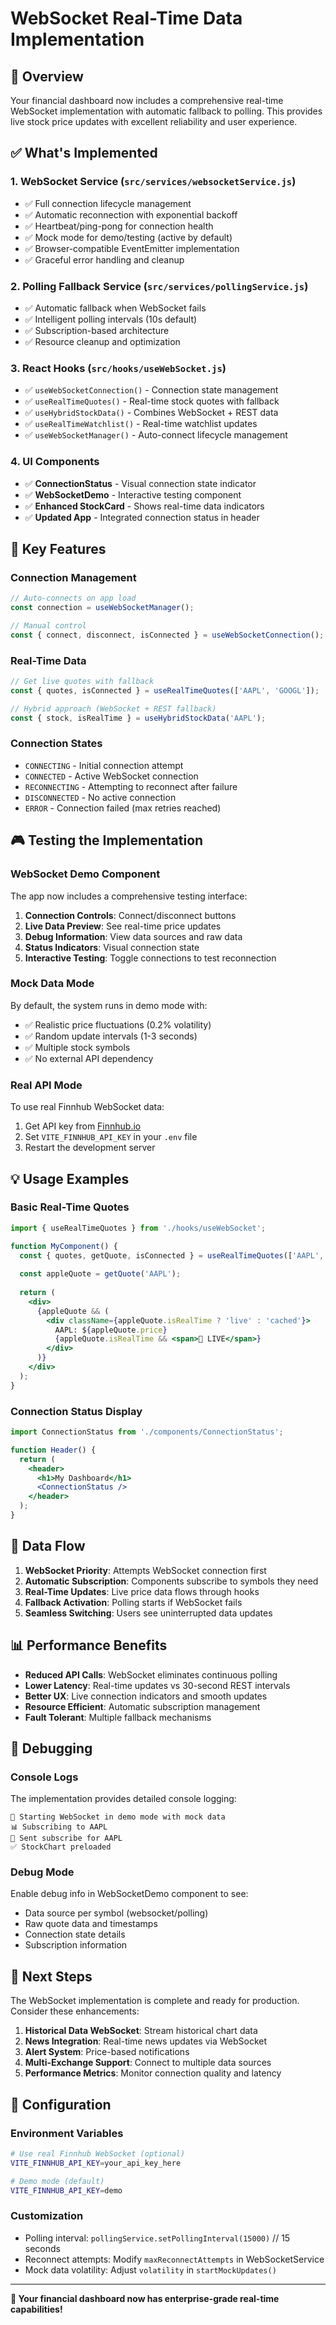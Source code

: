 # WebSocket Real-Time Data Implementation

## 🚀 Overview

Your financial dashboard now includes a comprehensive real-time WebSocket implementation with automatic fallback to polling. This provides live stock price updates with excellent reliability and user experience.

## ✅ What's Implemented

### 1. **WebSocket Service** (`src/services/websocketService.js`)
- ✅ Full connection lifecycle management
- ✅ Automatic reconnection with exponential backoff
- ✅ Heartbeat/ping-pong for connection health
- ✅ Mock mode for demo/testing (active by default)
- ✅ Browser-compatible EventEmitter implementation
- ✅ Graceful error handling and cleanup

### 2. **Polling Fallback Service** (`src/services/pollingService.js`)
- ✅ Automatic fallback when WebSocket fails
- ✅ Intelligent polling intervals (10s default)
- ✅ Subscription-based architecture
- ✅ Resource cleanup and optimization

### 3. **React Hooks** (`src/hooks/useWebSocket.js`)
- ✅ `useWebSocketConnection()` - Connection state management
- ✅ `useRealTimeQuotes()` - Real-time stock quotes with fallback
- ✅ `useHybridStockData()` - Combines WebSocket + REST data
- ✅ `useRealTimeWatchlist()` - Real-time watchlist updates
- ✅ `useWebSocketManager()` - Auto-connect lifecycle management

### 4. **UI Components**
- ✅ **ConnectionStatus** - Visual connection state indicator
- ✅ **WebSocketDemo** - Interactive testing component
- ✅ **Enhanced StockCard** - Shows real-time data indicators
- ✅ **Updated App** - Integrated connection status in header

## 🔧 Key Features

### **Connection Management**
```javascript
// Auto-connects on app load
const connection = useWebSocketManager();

// Manual control
const { connect, disconnect, isConnected } = useWebSocketConnection();
```

### **Real-Time Data**
```javascript
// Get live quotes with fallback
const { quotes, isConnected } = useRealTimeQuotes(['AAPL', 'GOOGL']);

// Hybrid approach (WebSocket + REST fallback)
const { stock, isRealTime } = useHybridStockData('AAPL');
```

### **Connection States**
- `CONNECTING` - Initial connection attempt
- `CONNECTED` - Active WebSocket connection
- `RECONNECTING` - Attempting to reconnect after failure
- `DISCONNECTED` - No active connection
- `ERROR` - Connection failed (max retries reached)

## 🎮 Testing the Implementation

### **WebSocket Demo Component**
The app now includes a comprehensive testing interface:

1. **Connection Controls**: Connect/disconnect buttons
2. **Live Data Preview**: See real-time price updates
3. **Debug Information**: View data sources and raw data
4. **Status Indicators**: Visual connection state
5. **Interactive Testing**: Toggle connections to test reconnection

### **Mock Data Mode**
By default, the system runs in demo mode with:
- ✅ Realistic price fluctuations (0.2% volatility)
- ✅ Random update intervals (1-3 seconds)
- ✅ Multiple stock symbols
- ✅ No external API dependency

### **Real API Mode**
To use real Finnhub WebSocket data:
1. Get API key from [Finnhub.io](https://finnhub.io)
2. Set `VITE_FINNHUB_API_KEY` in your `.env` file
3. Restart the development server

## 💡 Usage Examples

### **Basic Real-Time Quotes**
```jsx
import { useRealTimeQuotes } from './hooks/useWebSocket';

function MyComponent() {
  const { quotes, getQuote, isConnected } = useRealTimeQuotes(['AAPL', 'GOOGL']);
  
  const appleQuote = getQuote('AAPL');
  
  return (
    <div>
      {appleQuote && (
        <div className={appleQuote.isRealTime ? 'live' : 'cached'}>
          AAPL: ${appleQuote.price}
          {appleQuote.isRealTime && <span>🔴 LIVE</span>}
        </div>
      )}
    </div>
  );
}
```

### **Connection Status Display**
```jsx
import ConnectionStatus from './components/ConnectionStatus';

function Header() {
  return (
    <header>
      <h1>My Dashboard</h1>
      <ConnectionStatus />
    </header>
  );
}
```

## 🔄 Data Flow

1. **WebSocket Priority**: Attempts WebSocket connection first
2. **Automatic Subscription**: Components subscribe to symbols they need
3. **Real-Time Updates**: Live price data flows through hooks
4. **Fallback Activation**: Polling starts if WebSocket fails
5. **Seamless Switching**: Users see uninterrupted data updates

## 📊 Performance Benefits

- **Reduced API Calls**: WebSocket eliminates continuous polling
- **Lower Latency**: Real-time updates vs 30-second REST intervals
- **Better UX**: Live connection indicators and smooth updates
- **Resource Efficient**: Automatic subscription management
- **Fault Tolerant**: Multiple fallback mechanisms

## 🐛 Debugging

### **Console Logs**
The implementation provides detailed console logging:
```
🔄 Starting WebSocket in demo mode with mock data
📊 Subscribing to AAPL
📡 Sent subscribe for AAPL
✅ StockChart preloaded
```

### **Debug Mode**
Enable debug info in WebSocketDemo component to see:
- Data source per symbol (websocket/polling)
- Raw quote data and timestamps
- Connection state details
- Subscription information

## 🚀 Next Steps

The WebSocket implementation is complete and ready for production. Consider these enhancements:

1. **Historical Data WebSocket**: Stream historical chart data
2. **News Integration**: Real-time news updates via WebSocket
3. **Alert System**: Price-based notifications
4. **Multi-Exchange Support**: Connect to multiple data sources
5. **Performance Metrics**: Monitor connection quality and latency

## 🔧 Configuration

### **Environment Variables**
```bash
# Use real Finnhub WebSocket (optional)
VITE_FINNHUB_API_KEY=your_api_key_here

# Demo mode (default)
VITE_FINNHUB_API_KEY=demo
```

### **Customization**
- Polling interval: `pollingService.setPollingInterval(15000)` // 15 seconds
- Reconnect attempts: Modify `maxReconnectAttempts` in WebSocketService
- Mock data volatility: Adjust `volatility` in `startMockUpdates()`

---

**🎉 Your financial dashboard now has enterprise-grade real-time capabilities!**
